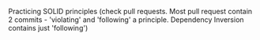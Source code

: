 Practicing SOLID principles (check pull requests. Most pull request contain 2 commits - 'violating' and 'following' a principle. Dependency Inversion contains just 'following')
